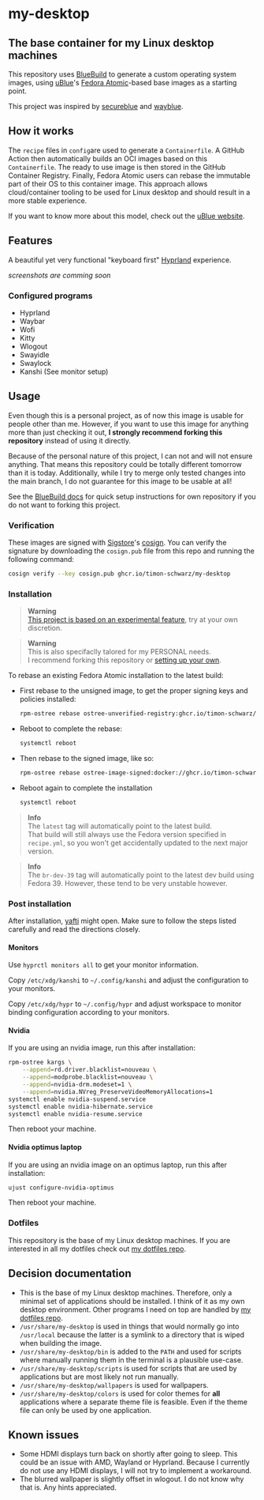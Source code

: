 # my-desktop
## The base container for my Linux desktop machines
This repository uses [BlueBuild](https://blue-build.org/) to generate a custom operating system images, using [uBlue](https://universal-blue.org)'s [Fedora Atomic](https://fedoraproject.org/atomic-desktops/)-based base images as a starting point.

This project was inspired by [secureblue](https://github.com/secureblue/secureblue) and [wayblue](https://github.com/wayblueorg/wayblue).



## How it works
The `recipe` files in `config`are used to generate a `Containerfile`. A GitHub Action then automatically builds an OCI images based on this `Containerfile`. The ready to use image is then stored in the GitHub Container Registry. Finally, Fedora Atomic users can rebase the immutable part of their OS to this container image. This approach allows cloud/container tooling to be used for Linux desktop and should result in a more stable experience.

If you want to know more about this model, check out the [uBlue website](https://universal-blue.org).



## Features
A beautiful yet very functional "keyboard first" [Hyprland](https://github.com/hyprwm/Hyprland) experience.

*screenshots are comming soon*


### Configured programs
* Hyprland
* Waybar
* Wofi
* Kitty
* Wlogout
* Swayidle
* Swaylock
* Kanshi (See monitor setup)



## Usage
Even though this is a personal project, as of now this image is usable for people other than me. However, if you want to use this image for anything more than just checking it out, **I strongly recommend forking  this repository** instead of using it directly.

Because of the personal nature of this project, I can not and will not ensure anything. That means this repository could be totally different tomorrow than it is today. Additionally, while I try to merge only tested changes into the main branch, I do not guarantee for this image to be usable at all!

See the [BlueBuild docs](https://blue-build.org/how-to/setup/) for quick setup instructions for own repository if you do not want to forking this project.


### Verification

These images are signed with [Sigstore](https://www.sigstore.dev/)'s [cosign](https://github.com/sigstore/cosign). You can verify the signature by downloading the `cosign.pub` file from this repo and running the following command:

```bash
cosign verify --key cosign.pub ghcr.io/timon-schwarz/my-desktop
```


### Installation
> **Warning**  
> [This project is based on an experimental feature](https://www.fedoraproject.org/wiki/Changes/OstreeNativeContainerStable), try at your own discretion.

> **Warning**  
> This is also specifaclly talored for my PERSONAL needs.  
> I recommend forking this repository or [setting up your own](https://blue-build.org/how-to/setup/).

To rebase an existing Fedora Atomic installation to the latest build:

- First rebase to the unsigned image, to get the proper signing keys and policies installed:
  ```bash
  rpm-ostree rebase ostree-unverified-registry:ghcr.io/timon-schwarz/my-desktop:latest
  ```
- Reboot to complete the rebase:
  ```bash
  systemctl reboot
  ```
- Then rebase to the signed image, like so:
  ```bash
  rpm-ostree rebase ostree-image-signed:docker://ghcr.io/timon-schwarz/my-desktop:latest
  ```
- Reboot again to complete the installation
  ```bash
  systemctl reboot
  ```

> **Info**  
> The `latest` tag will automatically point to the latest build.  
> That build will still always use the Fedora version specified in `recipe.yml`, so you won't get accidentally updated to the next major version.

> **Info**  
> The `br-dev-39` tag will automatically point to the latest dev build using Fedora 39.
> However, these tend to be very unstable however.


### Post installation

After installation, [yafti](https://github.com/ublue-os/yafti) might open. Make sure to follow the steps listed carefully and read the directions closely.

#### Monitors
Use `hyprctl monitors all` to get your monitor information.

Copy `/etc/xdg/kanshi` to `~/.config/kanshi` and adjust the configuration to your monitors.

Copy `/etc/xdg/hypr` to `~/.config/hypr` and adjust workspace to monitor binding configuration according to your monitors.

#### Nvidia

If you are using an nvidia image, run this after installation:

```bash
rpm-ostree kargs \
    --append=rd.driver.blacklist=nouveau \
    --append=modprobe.blacklist=nouveau \
    --append=nvidia-drm.modeset=1 \
    --append=nvidia.NVreg_PreserveVideoMemoryAllocations=1
systemctl enable nvidia-suspend.service
systemctl enable nvidia-hibernate.service
systemctl enable nvidia-resume.service
```

Then reboot your machine.

#### Nvidia optimus laptop

If you are using an nvidia image on an optimus laptop, run this after installation:

```bash
ujust configure-nvidia-optimus
```

Then reboot your machine.


### Dotfiles

This repository is the base of my Linux desktop machines. If you are interested in all my dotfiles check out [my dotfiles repo](https://github.com/timon-schwarz/my-dotfiles.git).



## Decision documentation
* This is the base of my Linux desktop machines. Therefore, only a minimal set of applications should be installed. I think of it as my own desktop environment. Other programs I need on top are handled by [my dotfiles repo](https://github.com/timon-schwarz/my-dotfiles.git).
* `/usr/share/my-desktop` is used in things that would normally go into `/usr/local` because the latter is a symlink to a directory that is wiped when building the image.
* `/usr/share/my-desktop/bin` is added to the `PATH` and used for scripts where manually running them in the terminal is a plausible use-case.
* `/usr/share/my-desktop/scripts` is used for scripts that are used by applications but are most likely not run manually.
* `/usr/share/my-desktop/wallpapers` is used for wallpapers.
* `/usr/share/my-desktop/colors` is used for color themes for **all** applications where a separate theme file is feasible. Even if the theme file can only be used by one application. 



## Known issues
* Some HDMI displays turn back on shortly after going to sleep. This could be an issue with AMD, Wayland or Hyprland. Because I currently do not use any HDMI displays, I will not try to implement a workaround.
* The blurred wallpaper is slightly offset in wlogout. I do not know why that is. Any hints appreciated.

